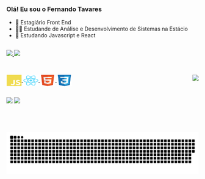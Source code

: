 ### Olá! Eu sou o Fernando Tavares
- 🔭 Estagiário Front End
- 👨‍💻 Estudande de Análise e Desenvolvimento de Sistemas na Estácio 
- 🌱 Estudando Javascript e React

##


 <div>
  <a href="https://github.com/nandoti">
  <img height="180em" src="https://github-readme-stats.vercel.app/api?username=nandoti&show_icons=true&theme=chartreuse-dark&include_all_commits=true&count_private=true"/>
  <img height="180em" src="https://github-readme-stats.vercel.app/api/top-langs/?username=nandoti&layout=compact&langs_count=7&theme=chartreuse-dark"/>
</div>
  
  ##
  
  <div style="display: inline_block"><br>
  <img align="center" alt="Nando-JS" height="30" width="40" src="https://raw.githubusercontent.com/devicons/devicon/master/icons/javascript/javascript-plain.svg">
  <img align="center" alt="Nando-React" height="30" width="40" src="https://raw.githubusercontent.com/devicons/devicon/master/icons/react/react-original.svg">
  <img align="center" alt="Rafa-HTML" height="30" width="40" src="https://raw.githubusercontent.com/devicons/devicon/master/icons/html5/html5-original.svg">
  <img align="center" alt="Rafa-CSS" height="30" width="40" src="https://raw.githubusercontent.com/devicons/devicon/master/icons/css3/css3-original.svg">
  <img height="150" align="right" src="https://octodex.github.com/images/daftpunktocat-guy.gif">
  </div>
  
 ##
 
<div> 

  <a href = "mailto:nando.frontend@gmail.com"><img src="https://img.shields.io/badge/-Gmail-%23333?style=for-the-badge&logo=gmail&logoColor=white" target="_blank"></a>
  <a href="https://www.linkedin.com/in/" target="_blank"><img src="https://img.shields.io/badge/-LinkedIn-%230077B5?style=for-the-badge&logo=linkedin&logoColor=white" target="_blank"></a> 
 
  ![Snake animation](https://github.com/nandoti/nandoti/blob/output/github-contribution-grid-snake.svg)
 
</div>
